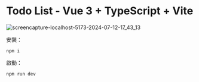 # Todo List - Vue 3 + TypeScript + Vite

![screencapture-localhost-5173-2024-07-12-17_43_13](https://github.com/user-attachments/assets/c2ad2b35-b9e2-45bb-b199-bd8819e5e322)

安裝：   
```
npm i
```

啟動：  
```
npm run dev
```
